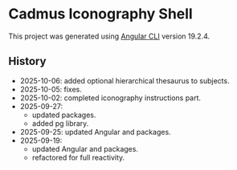 # Cadmus Iconography Shell

This project was generated using [Angular CLI](https://github.com/angular/angular-cli) version 19.2.4.

## History

- 2025-10-06: added optional hierarchical thesaurus to subjects.
- 2025-10-05: fixes.
- 2025-10-02: completed iconography instructions part.
- 2025-09-27:
  - updated packages.
  - added pg library.
- 2025-09-25: updated Angular and packages.
- 2025-09-19:
  - updated Angular and packages.
  - refactored for full reactivity.
